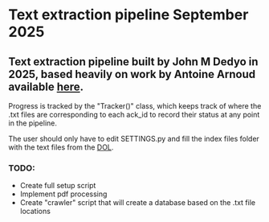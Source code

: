 # Text extraction pipeline September 2025
## Text extraction pipeline built by John M Dedyo in 2025, based heavily on work by Antoine Arnoud available [here](https://github.com/antoinearnoud/pensions401k).

Progress is tracked by the "Tracker()" class, which keeps track of where the .txt files are corresponding to each ack_id to record their status at any point in the pipeline.

The user should only have to edit SETTINGS.py and fill the index files folder with the text files from the [DOL](https://www.askebsa.dol.gov/BulkFOIARequest/Listings.aspx/Index).

### TODO:

* Create full setup script
* Implement pdf processing
* Create "crawler" script that will create a database based on the .txt file locations
